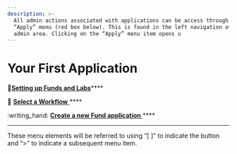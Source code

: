 ```yaml
---
description: >-
  All admin actions associated with applications can be access through the
  “Apply” menu (red box below). This is found in the left navigation of the
  admin area. Clicking on the “Apply” menu item opens u
---
```


# Your First Application

:wrench:[**Setting up Funds and Labs**](broken-reference)****

:ocean: [**Select a Workflow** ](broken-reference)****

:writing\_hand: [**Create a new Fund application** ](broken-reference)****

****

These menu elements will be referred to using “\[ ]” to indicate the button and “>” to indicate a subsequent menu item.



